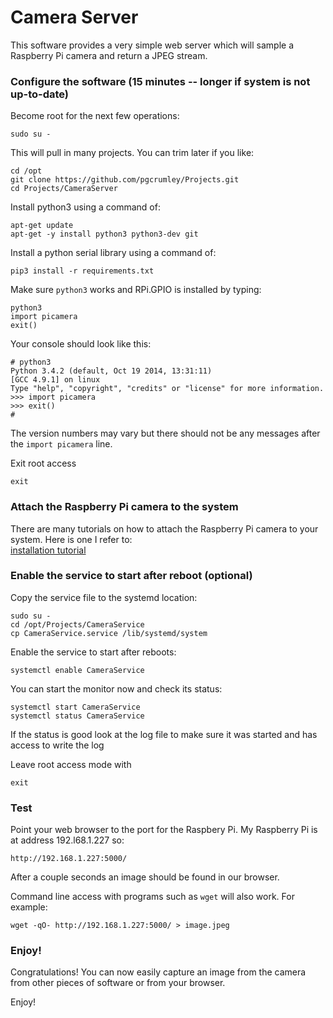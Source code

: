 # Camera Server

This software provides a very simple web server which will sample a 
Raspberry Pi camera and return a JPEG stream.


### Configure the software (15 minutes -- longer if system is not up-to-date)

Become root for the next few operations:

    sudo su -
    
This will pull in many projects.  You can trim later if you like:

    cd /opt
    git clone https://github.com/pgcrumley/Projects.git
    cd Projects/CameraServer
    
Install python3 using a command of:

    apt-get update
    apt-get -y install python3 python3-dev git
    
Install a python serial library using a command of:

    pip3 install -r requirements.txt

Make sure `python3` works and RPi.GPIO is installed by typing:

    python3
    import picamera
    exit()

Your console should look like this:

    # python3
    Python 3.4.2 (default, Oct 19 2014, 13:31:11)
    [GCC 4.9.1] on linux
    Type "help", "copyright", "credits" or "license" for more information.
    >>> import picamera
    >>> exit()
    #
    
The version numbers may vary but there should not be any messages after the
`import picamera` line.    

Exit root access

    exit

### Attach the Raspberry Pi camera to the system

There are many tutorials on how to attach the Raspberry Pi camera to your 
system.  Here is one I refer to:  
[installation tutorial](https://thepihut.com/blogs/raspberry-pi-tutorials/16021420-how-to-install-use-the-raspberry-pi-camera)

### Enable the service to start after reboot (optional)

Copy the service file to the systemd location:

    sudo su -
    cd /opt/Projects/CameraService
    cp CameraService.service /lib/systemd/system
    
Enable the service to start after reboots:

    systemctl enable CameraService

You can start the monitor now and check its status:

    systemctl start CameraService
    systemctl status CameraService
    
If the status is good look at the log file to make sure it was started and 
has access to write the log

Leave root access mode with 

    exit
    
### Test

Point your web browser to the port for the Raspbery Pi.  My Raspberry Pi
is at address 192.l68.1.227 so:

    http://192.168.1.227:5000/

After a couple seconds an image should be found in our browser.

Command line access with programs such as `wget` will also work.  For example:

    wget -qO- http://192.168.1.227:5000/ > image.jpeg
    
### Enjoy! 

Congratulations!  You can now easily capture an image from the camera from 
other pieces of software or from your browser.  

Enjoy!